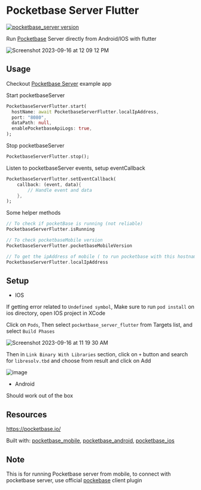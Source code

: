 # Pocketbase Server Flutter

[![pocketbase_server version](https://img.shields.io/pub/v/pocketbase_server_flutter?label=pocketbase_server_flutter)](https://pub.dev/packages/pocketbase_server_flutter)

Run [Pocketbase](https://pocketbase.io/) Server directly from Android/IOS with flutter 


![Screenshot 2023-09-16 at 12 09 12 PM](https://github.com/rohitsangwan01/pocketbase_server_flutter/assets/59526499/4fa49d31-b9f6-4161-8f6b-050c2dea6d2a)

## Usage

Checkout [Pocketbase Server](https://github.com/rohitsangwan01/pocketbase_server_flutter_app) example app

Start pocketbaseServer 

```dart
PocketbaseServerFlutter.start(
  hostName: await PocketbaseServerFlutter.localIpAddress,
  port: "8080",
  dataPath: null,
  enablePocketbaseApiLogs: true,
);
```

Stop pocketbaseServer

```dart
PocketbaseServerFlutter.stop();
```

Listen to pocketbaseServer events, setup eventCallback

```dart
PocketbaseServerFlutter.setEventCallback(
    callback: (event, data){
        // Handle event and data
    },
);
```

Some helper methods

```dart
// To check if pocketBase is running (not reliable)
PocketbaseServerFlutter.isRunning

// To check pocketbaseMobile version
PocketbaseServerFlutter.pocketbaseMobileVersion

// To get the ipAddress of mobile ( to run pocketbase with this hostname )
PocketbaseServerFlutter.localIpAddress
```


## Setup

- IOS

If getting error related to `Undefined symbol`, Make sure to run `pod install` on ios directory, open IOS project in XCode

Click on `Pods`, Then select `pocketbase_server_flutter` from Targets list, and select `Build Phases`

![Screenshot 2023-09-16 at 11 19 30 AM](https://github.com/rohitsangwan01/pocketbase_server_flutter/assets/59526499/95a13223-252c-4a1d-a0de-4c85fbe32b81)

Then in `Link Binary With Libraries` section, click on `+` button and search for `libresolv.tbd` and choose from result and click on Add

![image](https://github.com/rohitsangwan01/pocketbase_server_flutter/assets/59526499/412fda4d-48b4-44df-88dc-6134c1339518)



- Android

Should work out of the box 


## Resources

https://pocketbase.io/

Built with: [pocketbase_mobile](https://github.com/rohitsangwan01/pocketbase_mobile), [pocketbase_android](https://github.com/rohitsangwan01/pocketbase_android
), [pocketbase_ios](https://github.com/rohitsangwan01/pocketbase_ios)

## Note

This is for running Pocketbase server from mobile, to connect with pocketbase server, use official [pockebase](https://pub.dev/packages/pocketbase) client plugin

